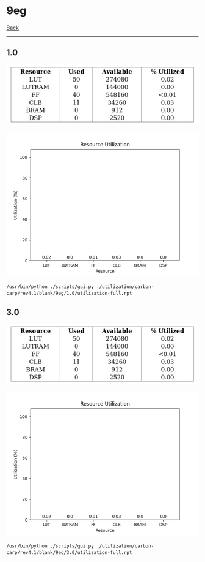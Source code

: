 # 9eg

[Back](<../rev4.1.md>)

---

## 1.0

<p align="center">
	<img src="../../../../../images/carbon-carp/rev4.1/blank/9eg/1.0/table.jpg" />
</p>

<p align="center">
	<img src="../../../../../images/carbon-carp/rev4.1/blank/9eg/1.0/graph.png" />
</p>

`/usr/bin/python ./scripts/gui.py ./utilization/carbon-carp/rev4.1/blank/9eg/1.0/utilization-full.rpt`

## 3.0

<p align="center">
	<img src="../../../../../images/carbon-carp/rev4.1/blank/9eg/3.0/table.jpg" />
</p>

<p align="center">
	<img src="../../../../../images/carbon-carp/rev4.1/blank/9eg/3.0/graph.png" />
</p>

`/usr/bin/python ./scripts/gui.py ./utilization/carbon-carp/rev4.1/blank/9eg/3.0/utilization-full.rpt`

